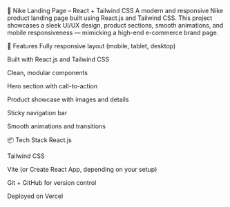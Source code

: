 🏀 Nike Landing Page – React + Tailwind CSS
A modern and responsive Nike product landing page built using React.js and Tailwind CSS. This project showcases a sleek UI/UX design, product sections, smooth animations, and mobile responsiveness — mimicking a high-end e-commerce brand page.

🚀 Features
Fully responsive layout (mobile, tablet, desktop)

Built with React.js and Tailwind CSS

Clean, modular components

Hero section with call-to-action

Product showcase with images and details

Sticky navigation bar

Smooth animations and transitions

📦 Tech Stack
React.js

Tailwind CSS

Vite (or Create React App, depending on your setup)

Git + GitHub for version control

Deployed on Vercel 

